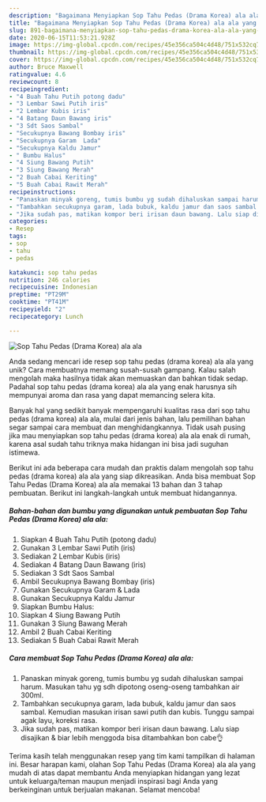 ```yaml
---
description: "Bagaimana Menyiapkan Sop Tahu Pedas (Drama Korea) ala ala yang Lezat"
title: "Bagaimana Menyiapkan Sop Tahu Pedas (Drama Korea) ala ala yang Lezat"
slug: 891-bagaimana-menyiapkan-sop-tahu-pedas-drama-korea-ala-ala-yang-lezat
date: 2020-06-15T11:53:21.928Z
image: https://img-global.cpcdn.com/recipes/45e356ca504c4d48/751x532cq70/sop-tahu-pedas-drama-korea-ala-ala-foto-resep-utama.jpg
thumbnail: https://img-global.cpcdn.com/recipes/45e356ca504c4d48/751x532cq70/sop-tahu-pedas-drama-korea-ala-ala-foto-resep-utama.jpg
cover: https://img-global.cpcdn.com/recipes/45e356ca504c4d48/751x532cq70/sop-tahu-pedas-drama-korea-ala-ala-foto-resep-utama.jpg
author: Bruce Maxwell
ratingvalue: 4.6
reviewcount: 8
recipeingredient:
- "4 Buah Tahu Putih potong dadu"
- "3 Lembar Sawi Putih iris"
- "2 Lembar Kubis iris"
- "4 Batang Daun Bawang iris"
- "3 Sdt Saos Sambal"
- "Secukupnya Bawang Bombay iris"
- "Secukupnya Garam  Lada"
- "Secukupnya Kaldu Jamur"
- " Bumbu Halus"
- "4 Siung Bawang Putih"
- "3 Siung Bawang Merah"
- "2 Buah Cabai Keriting"
- "5 Buah Cabai Rawit Merah"
recipeinstructions:
- "Panaskan minyak goreng, tumis bumbu yg sudah dihaluskan sampai harum. Masukan tahu yg sdh dipotong oseng-oseng tambahkan air 300ml."
- "Tambahkan secukupnya garam, lada bubuk, kaldu jamur dan saos sambal. Kemudian masukan irisan sawi putih dan kubis. Tunggu sampai agak layu, koreksi rasa."
- "Jika sudah pas, matikan kompor beri irisan daun bawang. Lalu siap disajikan &amp; biar lebih menggoda bisa ditambahkan bon cabe👌"
categories:
- Resep
tags:
- sop
- tahu
- pedas

katakunci: sop tahu pedas 
nutrition: 246 calories
recipecuisine: Indonesian
preptime: "PT29M"
cooktime: "PT41M"
recipeyield: "2"
recipecategory: Lunch

---
```



![Sop Tahu Pedas (Drama Korea) ala ala](https://img-global.cpcdn.com/recipes/45e356ca504c4d48/751x532cq70/sop-tahu-pedas-drama-korea-ala-ala-foto-resep-utama.jpg)

Anda sedang mencari ide resep sop tahu pedas (drama korea) ala ala yang unik? Cara membuatnya memang susah-susah gampang. Kalau salah mengolah maka hasilnya tidak akan memuaskan dan bahkan tidak sedap. Padahal sop tahu pedas (drama korea) ala ala yang enak harusnya sih mempunyai aroma dan rasa yang dapat memancing selera kita.



Banyak hal yang sedikit banyak mempengaruhi kualitas rasa dari sop tahu pedas (drama korea) ala ala, mulai dari jenis bahan, lalu pemilihan bahan segar sampai cara membuat dan menghidangkannya. Tidak usah pusing jika mau menyiapkan sop tahu pedas (drama korea) ala ala enak di rumah, karena asal sudah tahu triknya maka hidangan ini bisa jadi suguhan istimewa.


Berikut ini ada beberapa cara mudah dan praktis dalam mengolah sop tahu pedas (drama korea) ala ala yang siap dikreasikan. Anda bisa membuat Sop Tahu Pedas (Drama Korea) ala ala memakai 13 bahan dan 3 tahap pembuatan. Berikut ini langkah-langkah untuk membuat hidangannya.

<!--inarticleads1-->

##### Bahan-bahan dan bumbu yang digunakan untuk pembuatan Sop Tahu Pedas (Drama Korea) ala ala:

1. Siapkan 4 Buah Tahu Putih (potong dadu)
1. Gunakan 3 Lembar Sawi Putih (iris)
1. Sediakan 2 Lembar Kubis (iris)
1. Sediakan 4 Batang Daun Bawang (iris)
1. Sediakan 3 Sdt Saos Sambal
1. Ambil Secukupnya Bawang Bombay (iris)
1. Gunakan Secukupnya Garam &amp; Lada
1. Gunakan Secukupnya Kaldu Jamur
1. Siapkan  Bumbu Halus:
1. Siapkan 4 Siung Bawang Putih
1. Gunakan 3 Siung Bawang Merah
1. Ambil 2 Buah Cabai Keriting
1. Sediakan 5 Buah Cabai Rawit Merah




<!--inarticleads2-->

##### Cara membuat Sop Tahu Pedas (Drama Korea) ala ala:

1. Panaskan minyak goreng, tumis bumbu yg sudah dihaluskan sampai harum. Masukan tahu yg sdh dipotong oseng-oseng tambahkan air 300ml.
1. Tambahkan secukupnya garam, lada bubuk, kaldu jamur dan saos sambal. Kemudian masukan irisan sawi putih dan kubis. Tunggu sampai agak layu, koreksi rasa.
1. Jika sudah pas, matikan kompor beri irisan daun bawang. Lalu siap disajikan &amp; biar lebih menggoda bisa ditambahkan bon cabe👌




Terima kasih telah menggunakan resep yang tim kami tampilkan di halaman ini. Besar harapan kami, olahan Sop Tahu Pedas (Drama Korea) ala ala yang mudah di atas dapat membantu Anda menyiapkan hidangan yang lezat untuk keluarga/teman maupun menjadi inspirasi bagi Anda yang berkeinginan untuk berjualan makanan. Selamat mencoba!
